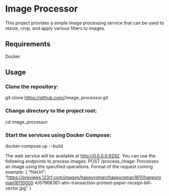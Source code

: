 # Image Processor

This project provides a simple image processing service that can be used to resize, crop, and apply various filters to images.

## Requirements

Docker

## Usage

### Clone the repository:
git clone https://github.com/<username>/image_processor.git

### Change directory to the project root:
cd image_processor

### Start the services using Docker Compose:
docker-compose up --build

The web service will be available at http://0.0.0.0:9292. You can use the following endpoints to process images:
POST /process_image: Processes an image using the specified operations.
Format of the request coming example:
{
“fileUrl”:
“https://previews.123rf.com/images/happyroman/happyroman1611/happyroman16110000
4/67968361-atm-transaction-printed-paper-receipt-bill-vector.jpg”
}
